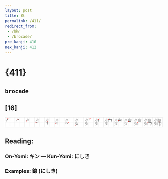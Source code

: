 ```yaml
---
layout: post
title: 錦
permalink: /411/
redirect_from:
 - /錦/
 - /brocade/
pre_kanji: 410
nex_kanji: 412
---
```


# {411}

## `brocade`

## [16]

<div class="stroke"><img src="../images/E98CA6.png" /></div>

## Reading:

### On-Yomi: キン &mdash; Kun-Yomi: にしき

### Examples: 錦 (にしき)
